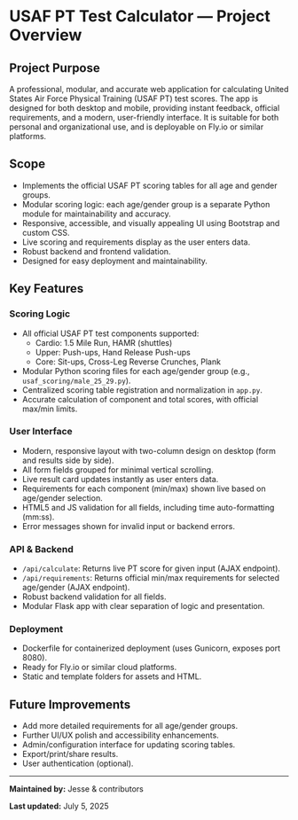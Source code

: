 # USAF PT Test Calculator — Project Overview

## Project Purpose
A professional, modular, and accurate web application for calculating United States Air Force Physical Training (USAF PT) test scores. The app is designed for both desktop and mobile, providing instant feedback, official requirements, and a modern, user-friendly interface. It is suitable for both personal and organizational use, and is deployable on Fly.io or similar platforms.

## Scope
- Implements the official USAF PT scoring tables for all age and gender groups.
- Modular scoring logic: each age/gender group is a separate Python module for maintainability and accuracy.
- Responsive, accessible, and visually appealing UI using Bootstrap and custom CSS.
- Live scoring and requirements display as the user enters data.
- Robust backend and frontend validation.
- Designed for easy deployment and maintainability.

## Key Features

### Scoring Logic
- All official USAF PT test components supported:
  - Cardio: 1.5 Mile Run, HAMR (shuttles)
  - Upper: Push-ups, Hand Release Push-ups
  - Core: Sit-ups, Cross-Leg Reverse Crunches, Plank
- Modular Python scoring files for each age/gender group (e.g., `usaf_scoring/male_25_29.py`).
- Centralized scoring table registration and normalization in `app.py`.
- Accurate calculation of component and total scores, with official max/min limits.

### User Interface
- Modern, responsive layout with two-column design on desktop (form and results side by side).
- All form fields grouped for minimal vertical scrolling.
- Live result card updates instantly as user enters data.
- Requirements for each component (min/max) shown live based on age/gender selection.
- HTML5 and JS validation for all fields, including time auto-formatting (mm:ss).
- Error messages shown for invalid input or backend errors.

### API & Backend
- `/api/calculate`: Returns live PT score for given input (AJAX endpoint).
- `/api/requirements`: Returns official min/max requirements for selected age/gender (AJAX endpoint).
- Robust backend validation for all fields.
- Modular Flask app with clear separation of logic and presentation.

### Deployment
- Dockerfile for containerized deployment (uses Gunicorn, exposes port 8080).
- Ready for Fly.io or similar cloud platforms.
- Static and template folders for assets and HTML.

## Future Improvements
- Add more detailed requirements for all age/gender groups.
- Further UI/UX polish and accessibility enhancements.
- Admin/configuration interface for updating scoring tables.
- Export/print/share results.
- User authentication (optional).

---

**Maintained by:** Jesse & contributors

**Last updated:** July 5, 2025
